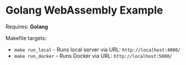 # Golang WebAssembly Example

Requires: **Golang**

Makefile targets:

- `make run_local` - Runs local server via URL: `http://localhost:4000/`
- `make run_docker` - Runs Docker via URL: `http://localhost:5000/`